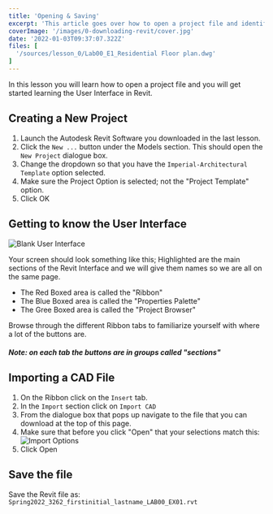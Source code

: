 ```yaml
---
title: 'Opening & Saving'
excerpt: 'This article goes over how to open a project file and identifies the main User Interface components.'
coverImage: '/images/0-downloading-revit/cover.jpg'
date: '2022-01-03T09:37:07.322Z'
files: [
  '/sources/lesson_0/Lab00_E1_Residential Floor plan.dwg'
]
---
```


In this lesson you will learn how to open a project file and you will get started learning the User Interface in Revit.

## Creating a New Project

1. Launch the Autodesk Revit Software you downloaded in the last lesson.
2. Click the ``New ...`` button under the Models section. This should open the ``New Project`` dialogue box.
3. Change the dropdown so that you have the ``Imperial-Architectural Template`` option selected.
4. Make sure the Project Option is selected; not the "Project Template" option.
5. Click OK

## Getting to know the User Interface

![Blank User Interface](/images/1-opening-and-saving/interface.png)

Your screen should look something like this; Highlighted are the main sections of the Revit Interface and we will give them names so we are all on the same page.

- The Red Boxed area is called the "Ribbon"
- The Blue Boxed area is called the "Properties Palette"
- The Gree Boxed area is called the "Project Browser"

Browse through the different Ribbon tabs to familiarize yourself with where a lot of the buttons are.

##### Note: on each tab the buttons are in groups called "sections"

## Importing a CAD File

1. On the Ribbon click on the ``Insert`` tab.
2. In the ``Import`` section click on ``Import CAD``
3. From the dialogue box that pops up navigate to the file that you can download at the top of this page.
4. Make sure that before you click "Open" that your selections match this:
![Import Options](/images/1-opening-and-saving/import-options.png)
5. Click Open

## Save the file

Save the Revit file as: ``Spring2022_3262_firstinitial_lastname_LAB00_EX01.rvt``